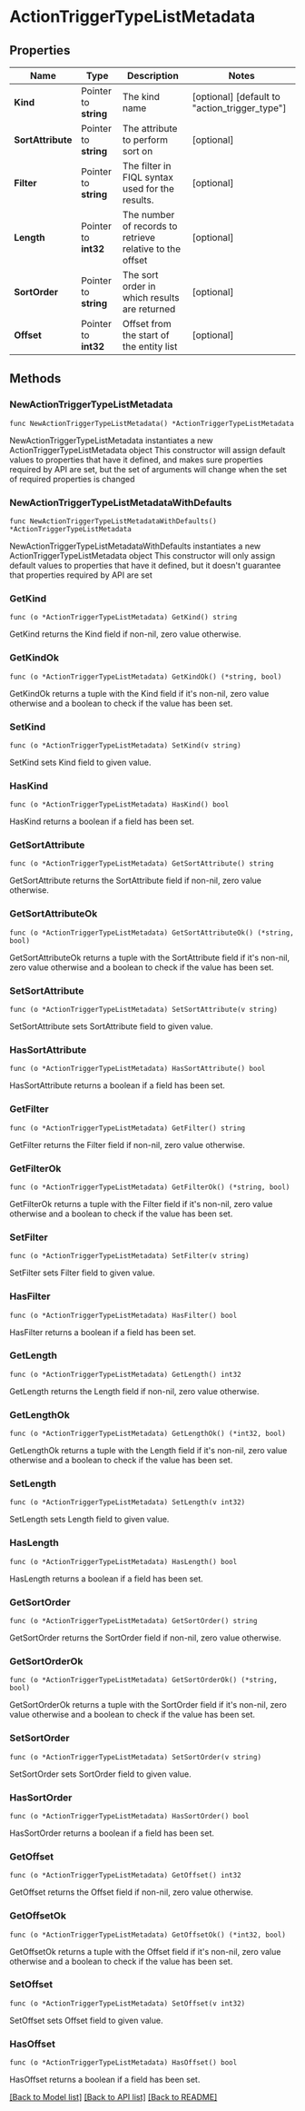 # ActionTriggerTypeListMetadata

## Properties

Name | Type | Description | Notes
------------ | ------------- | ------------- | -------------
**Kind** | Pointer to **string** | The kind name | [optional] [default to "action_trigger_type"]
**SortAttribute** | Pointer to **string** | The attribute to perform sort on | [optional] 
**Filter** | Pointer to **string** | The filter in FIQL syntax used for the results. | [optional] 
**Length** | Pointer to **int32** | The number of records to retrieve relative to the offset | [optional] 
**SortOrder** | Pointer to **string** | The sort order in which results are returned | [optional] 
**Offset** | Pointer to **int32** | Offset from the start of the entity list | [optional] 

## Methods

### NewActionTriggerTypeListMetadata

`func NewActionTriggerTypeListMetadata() *ActionTriggerTypeListMetadata`

NewActionTriggerTypeListMetadata instantiates a new ActionTriggerTypeListMetadata object
This constructor will assign default values to properties that have it defined,
and makes sure properties required by API are set, but the set of arguments
will change when the set of required properties is changed

### NewActionTriggerTypeListMetadataWithDefaults

`func NewActionTriggerTypeListMetadataWithDefaults() *ActionTriggerTypeListMetadata`

NewActionTriggerTypeListMetadataWithDefaults instantiates a new ActionTriggerTypeListMetadata object
This constructor will only assign default values to properties that have it defined,
but it doesn't guarantee that properties required by API are set

### GetKind

`func (o *ActionTriggerTypeListMetadata) GetKind() string`

GetKind returns the Kind field if non-nil, zero value otherwise.

### GetKindOk

`func (o *ActionTriggerTypeListMetadata) GetKindOk() (*string, bool)`

GetKindOk returns a tuple with the Kind field if it's non-nil, zero value otherwise
and a boolean to check if the value has been set.

### SetKind

`func (o *ActionTriggerTypeListMetadata) SetKind(v string)`

SetKind sets Kind field to given value.

### HasKind

`func (o *ActionTriggerTypeListMetadata) HasKind() bool`

HasKind returns a boolean if a field has been set.

### GetSortAttribute

`func (o *ActionTriggerTypeListMetadata) GetSortAttribute() string`

GetSortAttribute returns the SortAttribute field if non-nil, zero value otherwise.

### GetSortAttributeOk

`func (o *ActionTriggerTypeListMetadata) GetSortAttributeOk() (*string, bool)`

GetSortAttributeOk returns a tuple with the SortAttribute field if it's non-nil, zero value otherwise
and a boolean to check if the value has been set.

### SetSortAttribute

`func (o *ActionTriggerTypeListMetadata) SetSortAttribute(v string)`

SetSortAttribute sets SortAttribute field to given value.

### HasSortAttribute

`func (o *ActionTriggerTypeListMetadata) HasSortAttribute() bool`

HasSortAttribute returns a boolean if a field has been set.

### GetFilter

`func (o *ActionTriggerTypeListMetadata) GetFilter() string`

GetFilter returns the Filter field if non-nil, zero value otherwise.

### GetFilterOk

`func (o *ActionTriggerTypeListMetadata) GetFilterOk() (*string, bool)`

GetFilterOk returns a tuple with the Filter field if it's non-nil, zero value otherwise
and a boolean to check if the value has been set.

### SetFilter

`func (o *ActionTriggerTypeListMetadata) SetFilter(v string)`

SetFilter sets Filter field to given value.

### HasFilter

`func (o *ActionTriggerTypeListMetadata) HasFilter() bool`

HasFilter returns a boolean if a field has been set.

### GetLength

`func (o *ActionTriggerTypeListMetadata) GetLength() int32`

GetLength returns the Length field if non-nil, zero value otherwise.

### GetLengthOk

`func (o *ActionTriggerTypeListMetadata) GetLengthOk() (*int32, bool)`

GetLengthOk returns a tuple with the Length field if it's non-nil, zero value otherwise
and a boolean to check if the value has been set.

### SetLength

`func (o *ActionTriggerTypeListMetadata) SetLength(v int32)`

SetLength sets Length field to given value.

### HasLength

`func (o *ActionTriggerTypeListMetadata) HasLength() bool`

HasLength returns a boolean if a field has been set.

### GetSortOrder

`func (o *ActionTriggerTypeListMetadata) GetSortOrder() string`

GetSortOrder returns the SortOrder field if non-nil, zero value otherwise.

### GetSortOrderOk

`func (o *ActionTriggerTypeListMetadata) GetSortOrderOk() (*string, bool)`

GetSortOrderOk returns a tuple with the SortOrder field if it's non-nil, zero value otherwise
and a boolean to check if the value has been set.

### SetSortOrder

`func (o *ActionTriggerTypeListMetadata) SetSortOrder(v string)`

SetSortOrder sets SortOrder field to given value.

### HasSortOrder

`func (o *ActionTriggerTypeListMetadata) HasSortOrder() bool`

HasSortOrder returns a boolean if a field has been set.

### GetOffset

`func (o *ActionTriggerTypeListMetadata) GetOffset() int32`

GetOffset returns the Offset field if non-nil, zero value otherwise.

### GetOffsetOk

`func (o *ActionTriggerTypeListMetadata) GetOffsetOk() (*int32, bool)`

GetOffsetOk returns a tuple with the Offset field if it's non-nil, zero value otherwise
and a boolean to check if the value has been set.

### SetOffset

`func (o *ActionTriggerTypeListMetadata) SetOffset(v int32)`

SetOffset sets Offset field to given value.

### HasOffset

`func (o *ActionTriggerTypeListMetadata) HasOffset() bool`

HasOffset returns a boolean if a field has been set.


[[Back to Model list]](../README.md#documentation-for-models) [[Back to API list]](../README.md#documentation-for-api-endpoints) [[Back to README]](../README.md)


